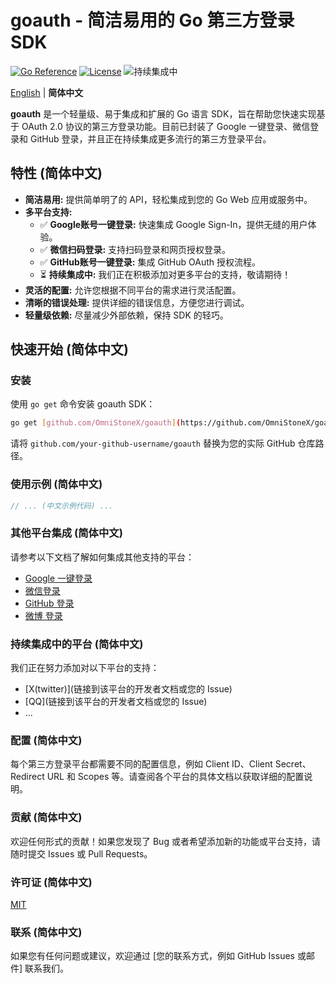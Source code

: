 # goauth - 简洁易用的 Go 第三方登录 SDK

[![Go Reference](https://pkg.go.dev/badge/github.com/your-github-username/goauth.svg)](https://pkg.go.dev/github.com/your-github-username/goauth)
[![License](https://img.shields.io/badge/License-MIT-yellow.svg)](https://opensource.org/licenses/MIT)
![持续集成中](https://img.shields.io/badge/状态-持续集成中-blue)

[English](README.md) | **简体中文**

**goauth** 是一个轻量级、易于集成和扩展的 Go 语言 SDK，旨在帮助您快速实现基于 OAuth 2.0 协议的第三方登录功能。目前已封装了 Google 一键登录、微信登录和 GitHub 登录，并且正在持续集成更多流行的第三方登录平台。

## 特性 (简体中文)

* **简洁易用:** 提供简单明了的 API，轻松集成到您的 Go Web 应用或服务中。
* **多平台支持:**
    * ✅ **Google账号一键登录:** 快速集成 Google Sign-In，提供无缝的用户体验。
    * ✅ **微信扫码登录:** 支持扫码登录和网页授权登录。
    * ✅ **GitHub账号一键登录:** 集成 GitHub OAuth 授权流程。
    * ⏳ **持续集成中:** 我们正在积极添加对更多平台的支持，敬请期待！
* **灵活的配置:** 允许您根据不同平台的需求进行灵活配置。
* **清晰的错误处理:** 提供详细的错误信息，方便您进行调试。
* **轻量级依赖:** 尽量减少外部依赖，保持 SDK 的轻巧。

## 快速开始 (简体中文)

### 安装

使用 `go get` 命令安装 goauth SDK：

```bash
go get [github.com/OmniStoneX/goauth](https://github.com/OmniStoneX/goauth)
```

请将 `github.com/your-github-username/goauth` 替换为您的实际 GitHub 仓库路径。

### 使用示例 (简体中文)

```go
// ... (中文示例代码) ...
```

### 其他平台集成 (简体中文)

请参考以下文档了解如何集成其他支持的平台：

* [Google 一键登录](docs/google.md)
* [微信登录](docs/wechat.md)
* [GitHub 登录](docs/github.md)
* [微博 登录](docs/github.md)

### 持续集成中的平台 (简体中文)

我们正在努力添加对以下平台的支持：

* [X(twitter)](链接到该平台的开发者文档或您的 Issue)
* [QQ](链接到该平台的开发者文档或您的 Issue)
* ...

### 配置 (简体中文)

每个第三方登录平台都需要不同的配置信息，例如 Client ID、Client Secret、Redirect URL 和 Scopes 等。请查阅各个平台的具体文档以获取详细的配置说明。

### 贡献 (简体中文)

欢迎任何形式的贡献！如果您发现了 Bug 或者希望添加新的功能或平台支持，请随时提交 Issues 或 Pull Requests。

### 许可证 (简体中文)

[MIT](LICENSE)

### 联系 (简体中文)

如果您有任何问题或建议，欢迎通过 [您的联系方式，例如 GitHub Issues 或邮件] 联系我们。